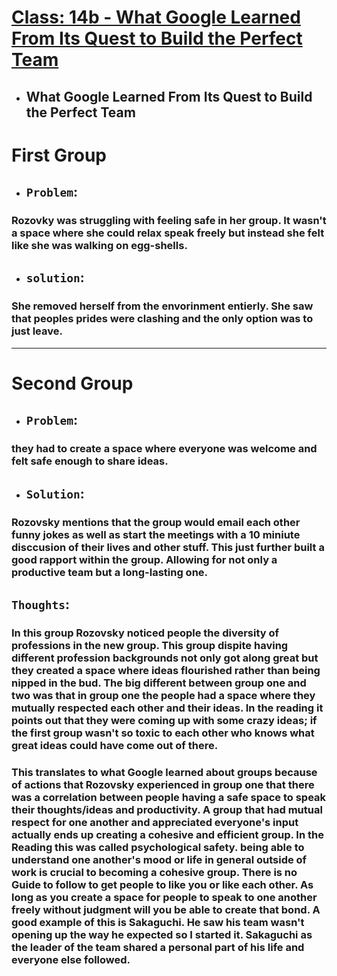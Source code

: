 # [Class: 14b - What Google Learned From Its Quest to Build the Perfect Team](/README.md)

- ## What Google Learned From Its Quest to Build the Perfect Team
# First Group
 - ## `Problem`:

 ### Rozovky was struggling with feeling safe in her group. It wasn't a space where she could relax speak freely but instead she felt like she was walking on egg-shells. 

 - ## `solution`:
 ### She removed herself from the envorinment entierly. She saw that peoples prides were clashing and the only option was to just leave. 
<hr>

# Second Group
- ## `Problem`:
### they had to create a space where everyone was welcome and felt safe enough to share ideas.

- ## `Solution`:

### Rozovsky mentions that the group would email each other funny jokes as well as start the meetings with a 10 miniute disccusion of their lives and other stuff. This just further built a good rapport within the group. Allowing for not only a productive team but a long-lasting one. 

 ## `Thoughts`:
 ### In this group Rozovsky noticed people the diversity of professions in the new group. This group dispite having different profession backgrounds not only got along great but they created a space where ideas flourished rather than being nipped in the bud. The big different between group one and two was that in group one the people had a space where they mutually respected each other and their ideas. In the reading it points out that they were coming up with some crazy ideas; if the first group wasn't so toxic to each other who knows what great ideas could have come out of there. 
 
 ###        This translates to what Google learned about groups because of actions that Rozovsky experienced in group one that there was a correlation between people having a safe space to speak their thoughts/ideas and productivity. A group that had mutual respect for one another and appreciated everyone's input actually ends up creating a cohesive and efficient group. In the Reading this was called psychological safety. being able to understand one another's mood or life in general outside of work is crucial to becoming a cohesive group. There is no Guide to follow to get people to like you or like each other. As long as you create a space for people to speak to one another freely without judgment will you be able to create that bond. A good example of this is Sakaguchi. He saw his team wasn't opening up the way he expected so I started it. Sakaguchi as the leader of the team shared a personal part of his life and everyone else followed.
